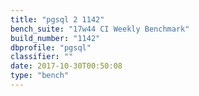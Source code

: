 ```yaml
---
title: "pgsql 2 1142"
bench_suite: "17w44 CI Weekly Benchmark"
build_number: "1142"
dbprofile: "pgsql"
classifier: ""
date: 2017-10-30T00:50:08
type: "bench"
---
```

